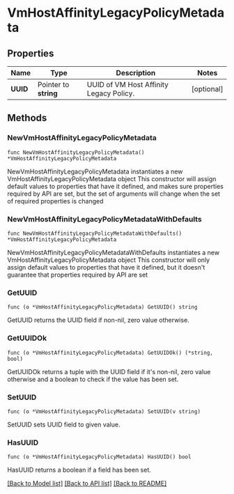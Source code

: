 # VmHostAffinityLegacyPolicyMetadata

## Properties

Name | Type | Description | Notes
------------ | ------------- | ------------- | -------------
**UUID** | Pointer to **string** | UUID of VM Host Affinity Legacy Policy. | [optional] 

## Methods

### NewVmHostAffinityLegacyPolicyMetadata

`func NewVmHostAffinityLegacyPolicyMetadata() *VmHostAffinityLegacyPolicyMetadata`

NewVmHostAffinityLegacyPolicyMetadata instantiates a new VmHostAffinityLegacyPolicyMetadata object
This constructor will assign default values to properties that have it defined,
and makes sure properties required by API are set, but the set of arguments
will change when the set of required properties is changed

### NewVmHostAffinityLegacyPolicyMetadataWithDefaults

`func NewVmHostAffinityLegacyPolicyMetadataWithDefaults() *VmHostAffinityLegacyPolicyMetadata`

NewVmHostAffinityLegacyPolicyMetadataWithDefaults instantiates a new VmHostAffinityLegacyPolicyMetadata object
This constructor will only assign default values to properties that have it defined,
but it doesn't guarantee that properties required by API are set

### GetUUID

`func (o *VmHostAffinityLegacyPolicyMetadata) GetUUID() string`

GetUUID returns the UUID field if non-nil, zero value otherwise.

### GetUUIDOk

`func (o *VmHostAffinityLegacyPolicyMetadata) GetUUIDOk() (*string, bool)`

GetUUIDOk returns a tuple with the UUID field if it's non-nil, zero value otherwise
and a boolean to check if the value has been set.

### SetUUID

`func (o *VmHostAffinityLegacyPolicyMetadata) SetUUID(v string)`

SetUUID sets UUID field to given value.

### HasUUID

`func (o *VmHostAffinityLegacyPolicyMetadata) HasUUID() bool`

HasUUID returns a boolean if a field has been set.


[[Back to Model list]](../README.md#documentation-for-models) [[Back to API list]](../README.md#documentation-for-api-endpoints) [[Back to README]](../README.md)


